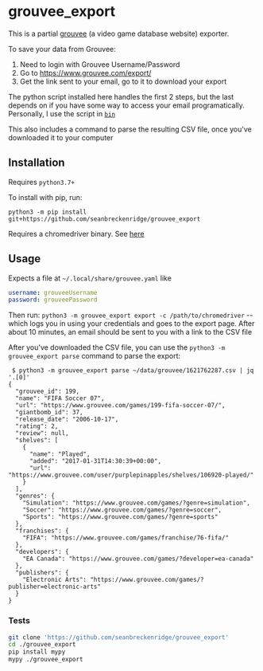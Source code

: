 # grouvee_export

This is a partial [grouvee](https://www.grouvee.com/) (a video game database website) exporter.

To save your data from Grouvee:

1. Need to login with Grouvee Username/Password
1. Go to <https://www.grouvee.com/export/>
1. Get the link sent to your email, go to it to download your export

The python script installed here handles the first 2 steps, but the last depends on if you have some way to access your email programatically. Personally, I use the script in [`bin`](./bin)

This also includes a command to parse the resulting CSV file, once you've downloaded it to your computer

## Installation

Requires `python3.7+`

To install with pip, run:

    python3 -m pip install git+https://github.com/seanbreckenridge/grouvee_export

Requires a chromedriver binary. See [here](https://gist.github.com/seanbreckenridge/709a824b8c56ea22dbf4e86a7804287d)

## Usage

Expects a file at `~/.local/share/grouvee.yaml` like

```yaml
username: grouveeUsername
password: grouveePassword
```

Then run: `python3 -m grouvee_export export -c /path/to/chromedriver` -- which logs you in using your credentials and goes to the export page. After about 10 minutes, an email should be sent to you with a link to the CSV file

After you've downloaded the CSV file, you can use the `python3 -m grouvee_export parse` command to parse the export:

```
 $ python3 -m grouvee_export parse ~/data/grouvee/1621762287.csv | jq '.[0]'
{
  "grouvee_id": 199,
  "name": "FIFA Soccer 07",
  "url": "https://www.grouvee.com/games/199-fifa-soccer-07/",
  "giantbomb_id": 37,
  "release_date": "2006-10-17",
  "rating": 2,
  "review": null,
  "shelves": [
    {
      "name": "Played",
      "added": "2017-01-31T14:30:39+00:00",
      "url": "https://www.grouvee.com/user/purplepinapples/shelves/106920-played/"
    }
  ],
  "genres": {
    "Simulation": "https://www.grouvee.com/games/?genre=simulation",
    "Soccer": "https://www.grouvee.com/games/?genre=soccer",
    "Sports": "https://www.grouvee.com/games/?genre=sports"
  },
  "franchises": {
    "FIFA": "https://www.grouvee.com/games/franchise/76-fifa/"
  },
  "developers": {
    "EA Canada": "https://www.grouvee.com/games/?developer=ea-canada"
  },
  "publishers": {
    "Electronic Arts": "https://www.grouvee.com/games/?publisher=electronic-arts"
  }
}
```

### Tests

```bash
git clone 'https://github.com/seanbreckenridge/grouvee_export'
cd ./grouvee_export
pip install mypy
mypy ./grouvee_export
```
